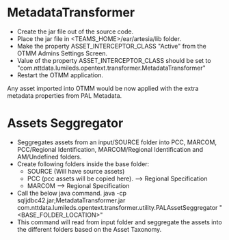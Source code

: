 # MetadataTransformer

- Create the jar file out of the source code.
- Place the jar file in <TEAMS_HOME>/ear/artesia/lib folder.
- Make the property ASSET_INTERCEPTOR_CLASS "Active" from the OTMM Admins Settings Screen.
- Value of the property ASSET_INTERCEPTOR_CLASS should be set to  "com.nttdata.lumileds.opentext.transformer.MetadataTransformer"
- Restart the OTMM application.

Any asset imported into OTMM would be now applied with the extra metadata properties from PAL Metadata.

# Assets Seggregator

- Seggregates assets from an input/SOURCE folder into PCC, MARCOM, PCC/Regional Identification, MARCOM/Regional Identification and AM/Undefined folders.
- Create following folders inside the base folder:
	- SOURCE (Will have source assets)
	- PCC (pcc assets will be copied here).
		--> Regional Specification
	- MARCOM
		--> Regional Specification
- Call the below java command.
java -cp sqljdbc42.jar;MetadataTransformer.jar com.nttdata.lumileds.opentext.transformer.utility.PALAssetSeggregator "<BASE_FOLDER_LOCATION>"
- This command will read from input folder and seggregate the assets into the different folders based on the Asset Taxonomy.
